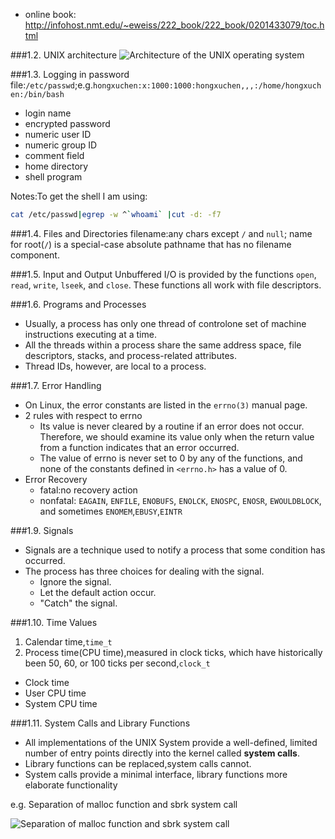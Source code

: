 * online book: <http://infohost.nmt.edu/~eweiss/222_book/222_book/0201433079/toc.html>

###1.2. UNIX architecture
![Architecture of the UNIX operating system](http://infohost.nmt.edu/~eweiss/222_book/222_book/0201433079/images/0201433079/graphics/01fig01.gif;423615)

###1.3. Logging in
password file:`/etc/passwd`;e.g.`hongxuchen:x:1000:1000:hongxuchen,,,:/home/hongxuchen:/bin/bash`
- login name
- encrypted password
- numeric user ID
- numeric group ID
- comment field
- home directory
- shell program

Notes:To get the shell I am using:
```bash
cat /etc/passwd|egrep -w ^`whoami` |cut -d: -f7
```

###1.4. Files and Directories
filename:any chars except `/` and `null`; name for root(`/`) is a special-case absolute pathname that has no filename component.

###1.5. Input and Output
Unbuffered I/O is provided by the functions `open`, `read`, `write`, `lseek`, and `close`. These functions all work with file descriptors.

###1.6. Programs and Processes
- Usually, a process has only one thread of controlone set of machine instructions executing at a time.
- All the threads within a process share the same address space, file descriptors, stacks, and process-related attributes.
- Thread IDs, however, are local to a process.

###1.7. Error Handling
- On Linux, the error constants are listed in the `errno(3)` manual page.
- 2 rules with respect to errno
  - Its value is never cleared by a routine if an error does not occur. Therefore, we should examine its value only when the return value from a function indicates that an error occurred. 
  - The value of errno is never set to 0 by any of the functions, and none of the constants defined in `<errno.h>` has a value of 0.
- Error Recovery
  - fatal:no recovery action
  - nonfatal: `EAGAIN`, `ENFILE`, `ENOBUFS`, `ENOLCK`, `ENOSPC`, `ENOSR`, `EWOULDBLOCK`, and sometimes `ENOMEM`,`EBUSY`,`EINTR`

###1.9. Signals
- Signals are a technique used to notify a process that some condition has occurred.
- The process has three choices for dealing with the signal.
  - Ignore the signal.
  - Let the default action occur.
  - "Catch" the signal.

###1.10. Time Values
1. Calendar time,`time_t`
2. Process time(CPU time),measured in clock ticks, which have historically been 50, 60, or 100 ticks per second,`clock_t`
  - Clock time
  - User CPU time
  - System CPU time

###1.11. System Calls and Library Functions
- All implementations of the UNIX System provide a well-defined, limited number of entry points directly into the kernel called __system calls__.
- Library functions can be replaced,system calls cannot.
- System calls provide a minimal interface, library functions more elaborate functionality

e.g. Separation of malloc function and sbrk system call  

![Separation of malloc function and sbrk system call](http://infohost.nmt.edu/~eweiss/222_book/222_book/0201433079/images/0201433079/graphics/01fig11.gif;423615)

